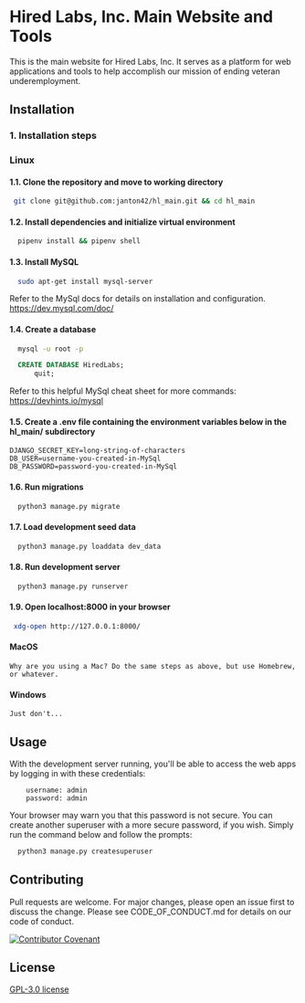 # Hired Labs, Inc. Main Website and Tools

This is the main website for Hired Labs, Inc. It serves as a platform for web applications and tools to help accomplish
our mission of ending veteran underemployment.

## Installation

### 1. Installation steps

### Linux
#### 1.1. Clone the repository and move to working directory
```bash
 git clone git@github.com:janton42/hl_main.git && cd hl_main
```

#### 1.2. Install dependencies and initialize virtual environment
```bash
  pipenv install && pipenv shell
```

#### 1.3. Install MySQL
```bash
  sudo apt-get install mysql-server
```
Refer to the MySql docs for details on installation and configuration. https://dev.mysql.com/doc/

#### 1.4. Create a database
```bash
  mysql -u root -p
```

```sql
  CREATE DATABASE HiredLabs;
      quit;
```

Refer to this helpful MySql cheat sheet for more commands: https://devhints.io/mysql

#### 1.5. Create a .env file containing the environment variables below in the hl_main/ subdirectory

    DJANGO_SECRET_KEY=long-string-of-characters
    DB_USER=username-you-created-in-MySql
    DB_PASSWORD=password-you-created-in-MySql

#### 1.6. Run migrations
```bash
  python3 manage.py migrate
```

#### 1.7. Load development seed data
```bash
  python3 manage.py loaddata dev_data
```

#### 1.8. Run development server
```bash
  python3 manage.py runserver
```

#### 1.9. Open localhost:8000 in your browser
```bash
 xdg-open http://127.0.0.1:8000/
```

#### MacOS
```
Why are you using a Mac? Do the same steps as above, but use Homebrew, or whatever.
```

#### Windows
```
Just don't...
```

## Usage
With the development server running, you'll be able to access the web apps by logging in with these credentials:
    
        username: admin
        password: admin

Your browser may warn you that this password is not secure. You can create another superuser with a more secure password, 
if you wish. Simply run the command below and follow the prompts:

```bash
  python3 manage.py createsuperuser 
```

## Contributing
Pull requests are welcome. For major changes, please open an issue first to discuss the change. Please see 
CODE_OF_CONDUCT.md for details on our code of conduct.

[![Contributor Covenant](https://img.shields.io/badge/Contributor%20Covenant-2.1-4baaaa.svg)](code_of_conduct.md)
## License
[GPL-3.0 license](https://www.gnu.org/licenses/gpl-3.0.en.html)
